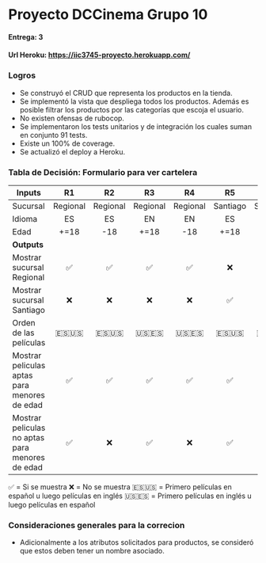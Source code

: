 # Proyecto DCCinema Grupo 10
#### Entrega: 3
#### Url Heroku: https://iic3745-proyecto.herokuapp.com/


### Logros
 
- Se construyó el CRUD que representa los productos en la tienda. 
- Se implementó la vista que despliega todos los productos. Además es posible filtrar los productos por las categorías que escoja el usuario.
- No existen ofensas de rubocop.
- Se implementaron los tests unitarios y de integración los cuales suman en conjunto 91 tests.
- Existe un 100% de coverage. 
- Se actualizó el deploy a Heroku.

### Tabla de Decisión: Formulario para ver cartelera

|  Inputs   | R1        | R2 | R3 | R4 | R5 | R6 | R7 | R8 |
|---------  |:--:       |:--:|:--:|:--:|:--:|:--:|:--:|:--: |
|  Sucursal | Regional  | Regional   | Regional   | Regional   | Santiago  | Santiago   | Santiago   | Santiago   |
| Idioma    | ES        | ES         | EN         | EN         | ES        | ES         | EN         | EN         |
| Edad      | +=18      | -18        | +=18       | -18        | +=18      | -18        | +=18       | -18        |
| **Outputs**               |    |     |    |     |    |     |    |     |
| Mostrar sucursal Regional | ✅ | ✅ | ✅ | ✅ | ❌ | ❌ | ❌ | ❌ |
| Mostrar sucursal Santiago | ❌ | ❌ | ❌ | ❌ | ✅ | ✅ | ✅ | ✅ |
| Orden de las películas | 🇪🇸🇺🇸 | 🇪🇸🇺🇸 | 🇺🇸🇪🇸 | 🇺🇸🇪🇸 | 🇪🇸🇺🇸 | 🇪🇸🇺🇸 | 🇺🇸🇪🇸 | 🇺🇸🇪🇸 |
| Mostrar peliculas aptas para menores de edad | ✅ | ✅ | ✅ | ✅ | ✅ | ✅ | ✅ | ✅ |
| Mostrar peliculas no aptas para menores de edad | ✅ | ❌ | ✅ | ❌ | ✅ | ❌ | ✅ | ❌ |

✅ = Si se muestra
❌ = No se muestra
🇪🇸🇺🇸 = Primero películas en español u luego películas en inglés
🇺🇸🇪🇸 = Primero películas en inglés u luego películas en español

### Consideraciones generales para la correcion

- Adicionalmente a los atributos solicitados para productos, se consideró que estos deben tener un nombre asociado.


